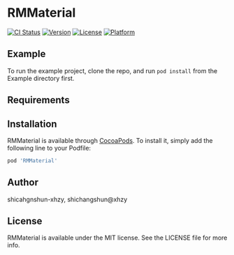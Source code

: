 # RMMaterial

[![CI Status](https://img.shields.io/travis/shicahgnshun-xhzy/RMMaterial.svg?style=flat)](https://travis-ci.org/shicahgnshun-xhzy/RMMaterial)
[![Version](https://img.shields.io/cocoapods/v/RMMaterial.svg?style=flat)](https://cocoapods.org/pods/RMMaterial)
[![License](https://img.shields.io/cocoapods/l/RMMaterial.svg?style=flat)](https://cocoapods.org/pods/RMMaterial)
[![Platform](https://img.shields.io/cocoapods/p/RMMaterial.svg?style=flat)](https://cocoapods.org/pods/RMMaterial)

## Example

To run the example project, clone the repo, and run `pod install` from the Example directory first.

## Requirements

## Installation

RMMaterial is available through [CocoaPods](https://cocoapods.org). To install
it, simply add the following line to your Podfile:

```ruby
pod 'RMMaterial'
```

## Author

shicahgnshun-xhzy, shichangshun@xhzy

## License

RMMaterial is available under the MIT license. See the LICENSE file for more info.
